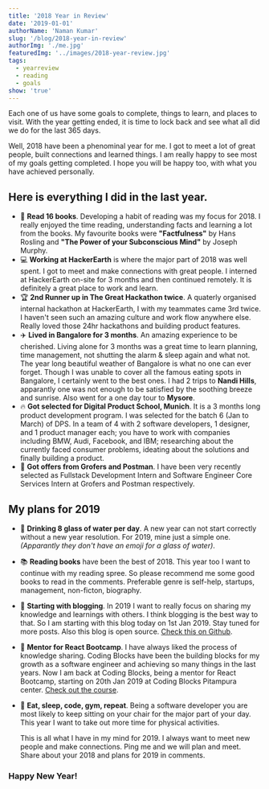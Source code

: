 ```yaml
---
title: '2018 Year in Review'
date: '2019-01-01'
authorName: 'Naman Kumar'
slug: '/blog/2018-year-in-review'
authorImg: './me.jpg'
featuredImg: '../images/2018-year-review.jpg'
tags:
  - yearreview
  - reading
  - goals
show: 'true'
---
```


Each one of us have some goals to complete, things to learn, and places to visit. With the year getting ended, it is time to lock back and see what all did we do for the last 365 days.

Well, 2018 have been a phenominal year for me. I got to meet a lot of great people, built connections and learned things.
I am really happy to see most of my goals getting completed. I hope you will be happy too, with what you have achieved personally.

## Here is everything I did in the last year.

- <emoji>:closed_book:</emoji> **Read 16 books**. Developing a habit of reading was my focus for 2018. I really enjoyed the time
  reading, understanding facts and learning a lot from the books. My favourite books were **"Factfulness"** by Hans Rosling
  and **"The Power of your Subconscious Mind"** by Joseph Murphy.
- <emoji>:computer:</emoji> **Working at HackerEarth** is where the major part of 2018 was well spent. I got to meet and make
  connections with great people. I interned at HackerEarth on-site for 3 months and then continued
  remotely. It is definitely a great place to work and learn.
- <emoji>:trophy:</emoji> **2nd Runner up in The Great Hackathon twice**. A quaterly organised internal hackathon at
  HackerEarth, I with my teammates came 3rd twice. I haven't seen such an amazing culture and work flow anywhere else.
  Really loved those 24hr hackathons and building product features.
- <emoji>:airplane:</emoji> **Lived in Bangalore for 3 months**. An amazing experience to be cherished. Living alone
  for 3 months was a great time to learn planning, time management, not shutting the alarm & sleep again and what not. The year long beautiful weather of
  Bangalore is what no one can ever forget. Though I was unable to cover all the famous eating spots in Bangalore,
  I certainly went to the best ones. I had 2 trips to **Nandi Hills**, apparantly one was not enough to be satisfied by
  the soothing breeze and sunrise. Also went for a one day tour to **Mysore**.
- <emoji>:fire:</emoji> **Got selected for Digital Product School, Munich**. It is a 3 months long product development
  program. I was selected for the batch 6 (Jan to March) of DPS. In a team of 4 with 2 software developers,
  1 designer, and 1 product manager each; you have to work with companies including BMW, Audi, Facebook, and IBM;
  researching about the currently faced consumer problems, ideating about the solutions and finally building a product.
- <emoji>:incoming_envelope:</emoji> **Got offers from Grofers and Postman**. I have been very recently selected as Fullstack Development Intern and
  Software Engineer Core Services Intern at Grofers and Postman respectively.

## My plans for 2019

- <emoji>:beer:</emoji> **Drinking 8 glass of water per day**. A new year can not start correctly without a
  new year resolution. For 2019, mine just a simple one. _(Apparantly they don't have an emoji for a glass of water)_.
- <emoji>:books:</emoji> **Reading books** have been the best of 2018. This year too I want to continue with my reading
  spree. So please recommend me some good books to read in the comments. Preferable genre is self-help, startups,
  management, non-ficton, biography.
- <emoji>:memo:</emoji> **Starting with blogging**. In 2019 I want to really focus on sharing my knowledge and learnings
  with others. I think blogging is the best way to that. So I am starting with this blog today on 1st Jan 2019. Stay
  tuned for more posts. Also this blog is open source. [Check this on
  Github](https://github.com/hereisnaman/hereisnaman.github.io).
- <emoji>:school:</emoji> **Mentor for React Bootcamp**. I have always liked the process of knowledge
  sharing. Coding Blocks have been the building blocks for my growth as a software engineer and achieving so many things in
  the last years. Now I am back at Coding Blocks, being a mentor for React Bootcamp, starting on 20th Jan 2019 at Coding
  Blocks Pitampura center. [Check
  out the course](https://codingblocks.com/bootcamps/react.html).
- <emoji>💪</emoji> **Eat, sleep, code, gym, repeat**. Being a software developer you are most likely to keep sitting on your
  chair for the major part of your day. This year I want to take out more time for physical activities.


  This is all what I have in my mind for 2019. I always want to meet new people and make connections. Ping me and we
  will plan and meet. Share about your 2018 and plans for 2019 in comments.

### Happy New Year!
